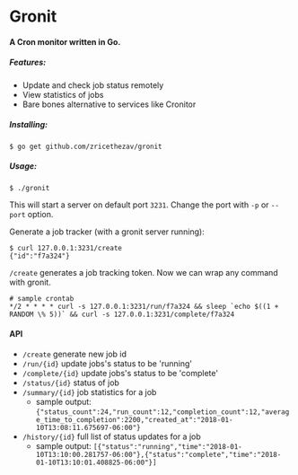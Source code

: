 # Gronit
#### A Cron monitor written in Go.

##### Features:
 * Update and check job status remotely
 * View statistics of jobs
 * Bare bones alternative to services like Cronitor

##### Installing:
```
$ go get github.com/zricethezav/gronit
```

##### Usage: 

```
$ ./gronit
```
This will start a server on default port `3231`. Change the port with `-p` or `--port` option.

Generate a job tracker (with a gronit server running):
```
$ curl 127.0.0.1:3231/create
{"id":"f7a324"}
```
`/create` generates a job tracking token. Now we can wrap any command with gronit.

```
# sample crontab
*/2 * * * * curl -s 127.0.0.1:3231/run/f7a324 && sleep `echo $((1 + RANDOM \% 5))` && curl -s 127.0.0.1:3231/complete/f7a324

```
#### API
* `/create` generate new job id
* `/run/{id}` update jobs's status to be 'running'
* `/complete/{id}` update jobs's status to be 'complete'
* `/status/{id}` status of job
* `/summary/{id}` job statistics for a job
  * sample output: ```{"status_count":24,"run_count":12,"completion_count":12,"average_time_to_completion":2200,"created_at":"2018-01-10T13:08:11.675697-06:00"}```
* `/history/{id}` full list of status updates for a job
  * sample output:
  ```[{"status":"running","time":"2018-01-10T13:10:00.281757-06:00"},{"status":"complete","time":"2018-01-10T13:10:01.408825-06:00"}]```


